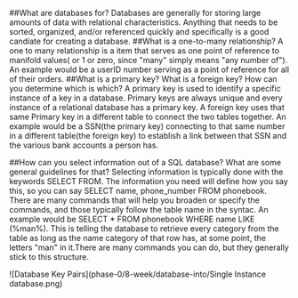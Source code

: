 
##What are databases for?
Databases are generally for storing large amounts of data with relational characteristics. Anything that needs to be sorted, organized, and/or referenced quickly and specifically is a good candiate for creating a database.
##What is a one-to-many relationship?
  A one to many relationship is a item that serves as one point of reference to manifold values( or 1 or zero, since "many" simply means "any number of"). An example would be a userID number serving as a point of reference for all of their orders.
##What is a primary key? What is a foreign key? How can you determine which is which?
  A primary key is used to identify a specific instance of a key in a database. Primary keys are always unique and every instance of a relational database has a primary key. A foreign key uses that same Primary key in a different table to connect the two tables together. An example would be a SSN(the primary key) connecting to that same number in a different table(the foreign key) to establish a link between that SSN and the various bank accounts a person has.

##How can you select information out of a SQL database? What are some general guidelines for that?
  Selecting information is typically done with the keywords SELECT FROM. The information you need will define how you say this, so you can say SELECT name, phone_number FROM phonebook. There are many commands that will help you broaden or specify the commands, and those typically follow the table name in the syntac. An example would be SELECT * FROM phonebook WHERE name LIKE (%man%). This is telling the database to retrieve every category from the table as long as the name category of that row has, at some point, the letters "man" in it.There are many commands you can do, but they generally stick to this structure.

![Database Key Pairs](phase-0/8-week/database-into/Single Instance database.png)
